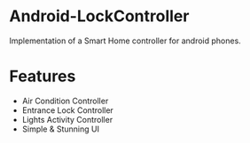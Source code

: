 # Android-LockController
Implementation of a Smart Home controller for android phones.

# Features
- Air Condition Controller
- Entrance Lock Controller
- Lights Activity Controller
- Simple & Stunning UI
